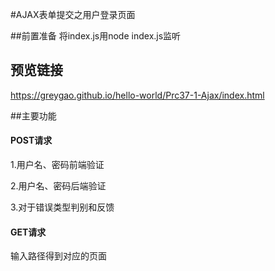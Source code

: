 #AJAX表单提交之用户登录页面

##前置准备
将index.js用node index.js监听

## 预览链接

https://greygao.github.io/hello-world/Prc37-1-Ajax/index.html

##主要功能

#### POST请求

1.用户名、密码前端验证

2.用户名、密码后端验证

3.对于错误类型判别和反馈

#### GET请求

输入路径得到对应的页面
